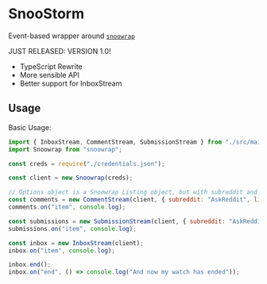 # SnooStorm

Event-based wrapper around [`snoowrap`](https://npm.im/snoowrap)

JUST RELEASED: VERSION 1.0!

- TypeScript Rewrite
- More sensible API
- Better support for InboxStream

## Usage

Basic Usage:

```javascript
import { InboxStream, CommentStream, SubmissionStream } from "./src/main";
import Snoowrap from "snoowrap";

const creds = require("./credentials.json");

const client = new Snoowrap(creds);

// Options object is a Snoowrap Listing object, but with subreddit and pollTime options
const comments = new CommentStream(client, { subreddit: "AskReddit", limit: 10, pollTime: 2000 });
comments.on("item", console.log);

const submissions = new SubmissionStream(client, { subreddit: "AskReddit", limit: 10, pollTime: 2000 });
submissions.on("item", console.log);

const inbox = new InboxStream(client);
inbox.on("item", console.log);

inbox.end();
inbox.on("end", () => console.log("And now my watch has ended"));
```
